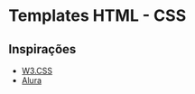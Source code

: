 # Templates HTML - CSS

## Inspirações 

- [W3.CSS](https://www.w3schools.com/w3css/w3css_templates.asp)
- [Alura](https://www.alura.com.br/)

